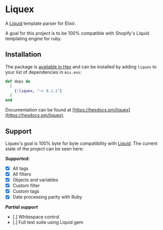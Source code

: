 # Liquex

A [Liquid](https://shopify.github.io/liquid/) template parser for Elixir.

A goal for this project is to be 100% compatible with Shopify's Liquid templating engine for ruby.

## Installation

The package is [available in Hex](https://hex.pm/docs/publish) and can be installed
by adding `liquex` to your list of dependencies in `mix.exs`:

```elixir
def deps do
  [
    {:liquex, "~> 0.1.1"}
  ]
end
```

Documentation can be found at [https://hexdocs.pm/liquex](https://hexdocs.pm/liquex).

## Support

Liquex's goal is 100% byte for byte compatibility with [Liquid](https://shopify.github.com/liquid/). The current
state of the project can be seen here:

**_Supported:_**

- [x] All tags
- [x] All filters
- [x] Objects and variables
- [x] Custom filter
- [x] Custom tags
- [x] Date processing parity with Ruby

**_Partial support_**

- [.] Whitespace control
- [.] Full test suite using Liquid gem
